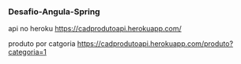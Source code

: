 ### Desafio-Angula-Spring
api no heroku 
https://cadprodutoapi.herokuapp.com/

produto por catgoria
https://cadprodutoapi.herokuapp.com/produto?categoria=1

